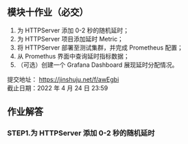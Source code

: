 ## 模块十作业（必交）

1. 为 HTTPServer 添加 0-2 秒的随机延时；
2. 为 HTTPServer 项目添加延时 Metric；
3. 将 HTTPServer 部署至测试集群，并完成 Prometheus 配置；
4. 从 Promethus 界面中查询延时指标数据；
5. （可选）创建一个 Grafana Dashboard 展现延时分配情况。

提交地址： https://jinshuju.net/f/awEgbi  
截止日期：2022 年 4 月 24 日 23:59  

## 作业解答
### STEP1.为 HTTPServer 添加 0-2 秒的随机延时
